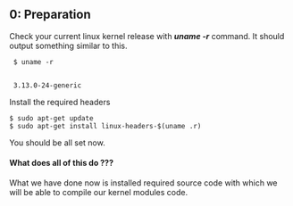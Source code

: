 ## 0: Preparation

Check your current linux kernel release with ___uname -r___ command. It should output something similar to this.
```
 $ uname -r


 3.13.0-24-generic
```

Install the required headers
```
$ sudo apt-get update
$ sudo apt-get install linux-headers-$(uname .r)
```

You should be all set now.


#### What does all of this do ???
What we have done now is installed required source code  with which we will be able to compile our kernel modules code.

